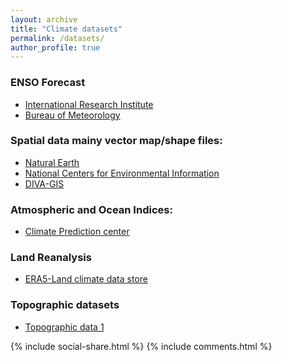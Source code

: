 ```yaml
---
layout: archive
title: "Climate datasets"
permalink: /datasets/
author_profile: true
---
```

### ENSO Forecast
- [International Research Institute](https://iri.columbia.edu/our-expertise/climate/forecasts/enso/current/?enso_tab=enso-cpc_update)
- [Bureau of Meteorology](http://www.bom.gov.au/climate/enso/)

### Spatial data mainy vector map/shape files:
- [Natural Earth](https://www.naturalearthdata.com/)
- [National Centers for Environmental Information](https://www.ngdc.noaa.gov/mgg/shorelines/gshhs.html)
- [DIVA-GIS](http://www.diva-gis.org/)

### Atmospheric and Ocean Indices: 
- [Climate Prediction center](https://www.cpc.ncep.noaa.gov/data/indices/)

### Land Reanalysis
- [ERA5-Land climate data store](https://cds.climate.copernicus.eu/cdsapp#!/home)

### Topographic datasets 
- [Topographic data 1](https://www.ngdc.noaa.gov/mgg/topo/topo.html)

{% include social-share.html %} 
{% include comments.html %}
